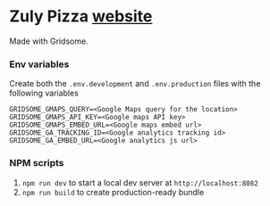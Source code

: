 # Zuly Pizza [website](https://zuly.pizza)

Made with Gridsome.

### Env variables

Create both the `.env.development` and `.env.production`  files with the following variables

```
GRIDSOME_GMAPS_QUERY=<Google Maps query for the location>
GRIDSOME_GMAPS_API_KEY=<Google maps API key>
GRIDSOME_GMAPS_EMBED_URL=<Google maps embed url>
GRIDSOME_GA_TRACKING_ID=<Google analytics tracking id>
GRIDSOME_GA_EMBED_URL=<Google analytics js url>
```

### NPM scripts

1. `npm run dev` to start a local dev server at `http://localhost:8082`
2. `npm run build` to create production-ready bundle
